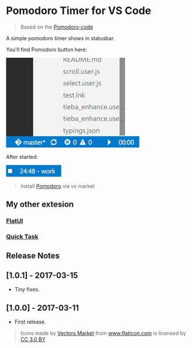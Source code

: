 # Pomodoro Timer for VS Code

> Based on the [Pomodoro-code](https://marketplace.visualstudio.com/items?itemName=odonno.pomodoro-code)

A simple pomodoro timer shows in statusbar.

You'll find Pomodoro button here:

![Preview](screenshot.png)

After started:

![Preview](button.png)

>Install [Pomodoro](https://marketplace.visualstudio.com/items?itemName=lkytal.pomodoro) via vs market

## My other extesion

### [FlatUI](https://marketplace.visualstudio.com/items?itemName=lkytal.FlatUI)
### [Quick Task](https://marketplace.visualstudio.com/items?itemName=lkytal.quicktask)

## Release Notes

## [1.0.1] - 2017-03-15
- Tiny fixes.

## [1.0.0] - 2017-03-11
- First release.

> <div>Icons made by <a href="http://www.flaticon.com/authors/vectors-market" title="Vectors Market">Vectors Market</a> from <a href="http://www.flaticon.com" title="Flaticon">www.flaticon.com</a> is licensed by <a href="http://creativecommons.org/licenses/by/3.0/" title="Creative Commons BY 3.0" target="_blank">CC 3.0 BY</a></div>
